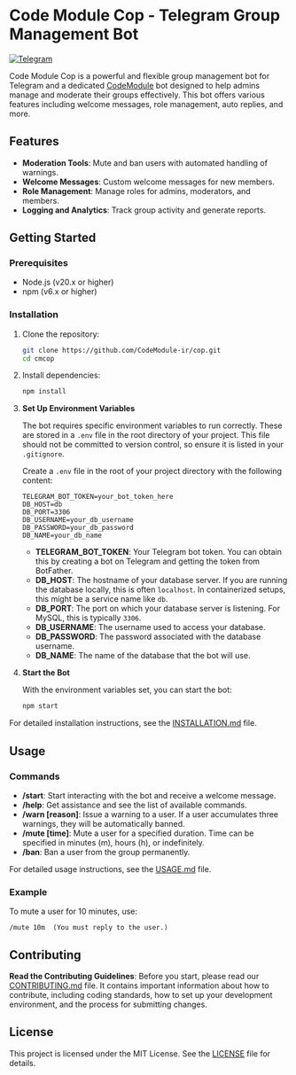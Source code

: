 # Code Module Cop - Telegram Group Management Bot

[![Telegram](https://img.shields.io/badge/Telegram-Join%20Chat-blue)](https://t.me/cmcopbot)

Code Module Cop is a powerful and flexible group management bot for Telegram and a dedicated [CodeModule](https://t.me/CodeModule) bot designed to help admins manage and moderate their groups effectively. This bot offers various features including welcome messages, role management, auto replies, and more.

## Features

- **Moderation Tools**: Mute and ban users with automated handling of warnings.
- **Welcome Messages**: Custom welcome messages for new members.
- **Role Management**: Manage roles for admins, moderators, and members.
- **Logging and Analytics**: Track group activity and generate reports.

## Getting Started

### Prerequisites

- Node.js (v20.x or higher)
- npm (v6.x or higher)

### Installation

1. Clone the repository:

    ```bash
    git clone https://github.com/CodeModule-ir/cop.git
    cd cmcop
    ```

2. Install dependencies:

    ```bash
    npm install
    ```

3. **Set Up Environment Variables**

   The bot requires specific environment variables to run correctly. These are stored in a `.env` file in the root directory of your project. This file should not be committed to version control, so ensure it is listed in your `.gitignore`.

   Create a `.env` file in the root of your project directory with the following content:

    ```env
    TELEGRAM_BOT_TOKEN=your_bot_token_here
    DB_HOST=db
    DB_PORT=3306
    DB_USERNAME=your_db_username
    DB_PASSWORD=your_db_password
    DB_NAME=your_db_name
    ```
   - **TELEGRAM_BOT_TOKEN**: Your Telegram bot token. You can obtain this by creating a bot on Telegram and getting the token from BotFather.
   - **DB_HOST**: The hostname of your database server. If you are running the database locally, this is often `localhost`. In containerized setups, this might be a service name like `db`.
   - **DB_PORT**: The port on which your database server is listening. For MySQL, this is typically `3306`.
   - **DB_USERNAME**: The username used to access your database.
   - **DB_PASSWORD**: The password associated with the database username.
   - **DB_NAME**: The name of the database that the bot will use.

4. **Start the Bot**

   With the environment variables set, you can start the bot:

    ```bash
    npm start
    ```
For detailed installation instructions, see the [INSTALLATION.md](./docs/INSTALLATION.md) file.

## Usage

### Commands

- **/start**: Start interacting with the bot and receive a welcome message.
- **/help**: Get assistance and see the list of available commands.
- **/warn [reason]**: Issue a warning to a user. If a user accumulates three warnings, they will be automatically banned.
- **/mute [time]**: Mute a user for a specified duration. Time can be specified in minutes (m), hours (h), or indefinitely.
- **/ban**: Ban a user from the group permanently.

For detailed usage instructions, see the [USAGE.md](./docs/USAGE.md) file.

### Example

To mute a user for 10 minutes, use:

```plaintext
/mute 10m  (You must reply to the user.)
```

## Contributing

**Read the Contributing Guidelines**: Before you start, please read our [CONTRIBUTING.md](./docs/CONTRIBUTING.md) file. It contains important information about how to contribute, including coding standards, how to set up your development environment, and the process for submitting changes.

## License

This project is licensed under the MIT License. See the [LICENSE](LICENSE) file for details.
